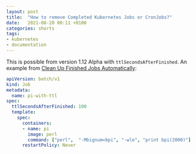 ```yaml
---
layout: post
title:  "How to remove Completed Kubernetes Jobs or CronJobs?"
date:   2021-08-20 00:11 +0100
categories: shorts
tags:
- kubernetes
- documentation
---
```


This is possible from version 1.12 Alpha with `ttlSecondsAfterFinished`. An example from [Clean Up Finished Jobs Automatically][ref]:

```yaml
apiVersion: batch/v1
kind: Job
metadata:
  name: pi-with-ttl
spec:
  ttlSecondsAfterFinished: 100
  template:
    spec:
      containers:
      - name: pi
        image: perl
        command: ["perl",  "-Mbignum=bpi", "-wle", "print bpi(2000)"]
      restartPolicy: Never
```

[ref]: https://kubernetes.io/docs/concepts/workloads/controllers/jobs-run-to-completion/#clean-up-finished-jobs-automatically
